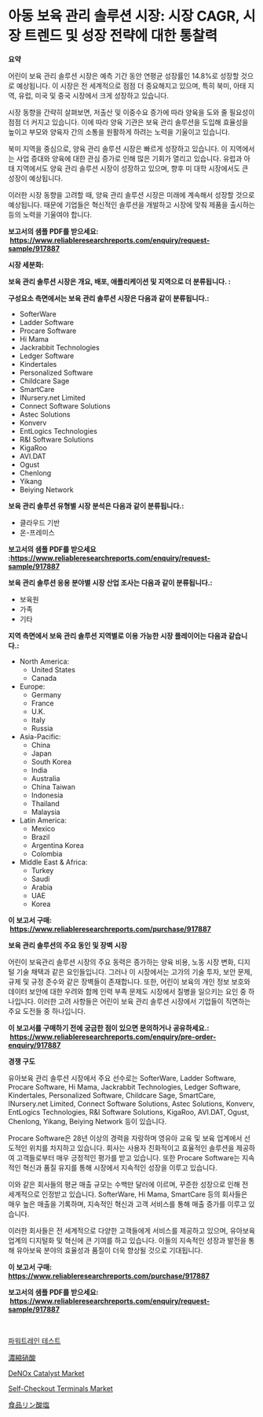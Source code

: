 <p><h1>아동 보육 관리 솔루션 시장: 시장 CAGR, 시장 트렌드 및 성장 전략에 대한 통찰력</h1></p><p><strong>요약</strong></p>
<p><p>어린이 보육 관리 솔루션 시장은 예측 기간 동안 연평균 성장률인 14.8%로 성장할 것으로 예상됩니다. 이 시장은 전 세계적으로 점점 더 중요해지고 있으며, 특히 북미, 아태 지역, 유럽, 미국 및 중국 시장에서 크게 성장하고 있습니다. </p><p>시장 동향을 간략히 살펴보면, 저출산 및 이중수요 증가에 따라 양육을 도와 줄 필요성이 점점 더 커지고 있습니다. 이에 따라 양육 기관은 보육 관리 솔루션을 도입해 효율성을 높이고 부모와 양육자 간의 소통을 원활하게 하려는 노력을 기울이고 있습니다.</p><p>북미 지역을 중심으로, 양육 관리 솔루션 시장은 빠르게 성장하고 있습니다. 이 지역에서는 사업 증대와 양육에 대한 관심 증가로 인해 많은 기회가 열리고 있습니다. 유럽과 아태 지역에서도 양육 관리 솔루션 시장이 성장하고 있으며, 향후 미 대학 시장에서도 큰 성장이 예상됩니다.</p><p>이러한 시장 동향을 고려할 때, 양육 관리 솔루션 시장은 미래에 계속해서 성장할 것으로 예상됩니다. 때문에 기업들은 혁신적인 솔루션을 개발하고 시장에 맞춰 제품을 출시하는 등의 노력을 기울여야 합니다.</p></p>
<p><strong>보고서의 샘플 PDF를 받으세요: &nbsp;<a href="https://www.reliableresearchreports.com/enquiry/request-sample/917887">https://www.reliableresearchreports.com/enquiry/request-sample/917887</a></strong></p>
<p><strong>시장 세분화:</strong></p>
<p><strong> 보육 관리 솔루션 시장은 개요, 배포, 애플리케이션 및 지역으로 더 분류됩니다. :</strong></p>
<p><strong>구성요소 측면에서는 보육 관리 솔루션 시장은 다음과 같이 분류됩니다.:</strong></p>
<p><ul><li>SofterWare</li><li>Ladder Software</li><li>Procare Software</li><li>Hi Mama</li><li>Jackrabbit Technologies</li><li>Ledger Software</li><li>Kindertales</li><li>Personalized Software</li><li>Childcare Sage</li><li>SmartCare</li><li>INursery.net Limited</li><li>Connect Software Solutions</li><li>Astec Solutions</li><li>Konverv</li><li>EntLogics Technologies</li><li>R&I Software Solutions</li><li>KigaRoo</li><li>AVI.DAT</li><li>Ogust</li><li>Chenlong</li><li>Yikang</li><li>Beiying Network</li></ul></p>
<p><strong> 보육 관리 솔루션 유형별 시장 분석은 다음과 같이 분류됩니다.:</strong></p>
<p><ul><li>클라우드 기반</li><li>온-프레미스</li></ul></p>
<p><strong>보고서의 샘플 PDF를 받으세요 :<a href="https://www.reliableresearchreports.com/enquiry/request-sample/917887">https://www.reliableresearchreports.com/enquiry/request-sample/917887</a></strong></p>
<p><strong> 보육 관리 솔루션 응용 분야별 시장 산업 조사는 다음과 같이 분류됩니다.:</strong></p>
<p><ul><li>보육원</li><li>가족</li><li>기타</li></ul></p>
<p><strong>지역 측면에서 보육 관리 솔루션 지역별로 이용 가능한 시장 플레이어는 다음과 같습니다.:</strong></p>
<p><ul>
    <li>
        North America:
        <ul>
            <li>United States</li>
            <li>Canada</li>
        </ul>
    </li>
    <li>
        Europe:
        <ul>
            <li>Germany</li>
            <li>France</li>
            <li>U.K.</li>
            <li>Italy</li>
            <li>Russia</li>
        </ul>
    </li>
    <li>
        Asia-Pacific:
        <ul>
            <li>China</li>
            <li>Japan</li>
            <li>South Korea</li>
            <li>India</li>
            <li>Australia</li>
            <li>China Taiwan</li>
            <li>Indonesia</li>
            <li>Thailand</li>
            <li>Malaysia</li>
        </ul>
    </li>
    <li>
        Latin America:
        <ul>
            <li>Mexico</li>
            <li>Brazil</li>
            <li>Argentina Korea</li>
            <li>Colombia</li>
        </ul>
    </li>
    <li>
        Middle East & Africa:
        <ul>
            <li>Turkey</li>
            <li>Saudi</li>
            <li>Arabia</li>
            <li>UAE</li>
            <li>Korea</li>
        </ul>
    </li>
    </ul></p>
<p><strong>이 보고서 구매: &nbsp;<a href="https://www.reliableresearchreports.com/purchase/917887">https://www.reliableresearchreports.com/purchase/917887</a></strong></p>
<p><strong>보육 관리 솔루션의 주요 동인 및 장벽 시장</strong></p>
<p><p>어린이 보육관리 솔루션 시장의 주요 동력은 증가하는 양육 비용, 노동 시장 변화, 디지털 기술 채택과 같은 요인들입니다. 그러나 이 시장에서는 고가의 기술 투자, 보안 문제, 규제 및 규정 준수와 같은 장벽들이 존재합니다. 또한, 어린이 보육의 개인 정보 보호와 데이터 보안에 대한 우려와 함께 인력 부족 문제도 시장에서 질병을 일으키는 요인 중 하나입니다. 이러한 고려 사항들은 어린이 보육 관리 솔루션 시장에서 기업들이 직면하는 주요 도전들 중 하나입니다.</p></p>
<p><strong>이 보고서를 구매하기 전에 궁금한 점이 있으면 문의하거나 공유하세요.: &nbsp;<a href="https://www.reliableresearchreports.com/enquiry/pre-order-enquiry/917887">https://www.reliableresearchreports.com/enquiry/pre-order-enquiry/917887</a></strong></p>
<p><strong>경쟁 구도</strong></p>
<p><p>유아보육 관리 솔루션 시장에서 주요 선수로는 SofterWare, Ladder Software, Procare Software, Hi Mama, Jackrabbit Technologies, Ledger Software, Kindertales, Personalized Software, Childcare Sage, SmartCare, INursery.net Limited, Connect Software Solutions, Astec Solutions, Konverv, EntLogics Technologies, R&I Software Solutions, KigaRoo, AVI.DAT, Ogust, Chenlong, Yikang, Beiying Network 등이 있습니다.</p><p>Procare Software은 28년 이상의 경력을 자랑하며 영유아 교육 및 보육 업계에서 선도적인 위치를 차지하고 있습니다. 회사는 사용자 친화적이고 효율적인 솔루션을 제공하여 고객들로부터 매우 긍정적인 평가를 받고 있습니다. 또한 Procare Software는 지속적인 혁신과 품질 유지를 통해 시장에서 지속적인 성장을 이루고 있습니다.</p><p>이와 같은 회사들의 평균 매출 규모는 수백만 달러에 이르며, 꾸준한 성장으로 인해 전 세계적으로 인정받고 있습니다. SofterWare, Hi Mama, SmartCare 등의 회사들은 매우 높은 매출을 기록하며, 지속적인 혁신과 고객 서비스를 통해 매출 증가를 이루고 있습니다.</p><p>이러한 회사들은 전 세계적으로 다양한 고객들에게 서비스를 제공하고 있으며, 유아보육 업계의 디지털화 및 혁신에 큰 기여를 하고 있습니다. 이들의 지속적인 성장과 발전을 통해 유아보육 분야의 효율성과 품질이 더욱 향상될 것으로 기대됩니다.</p></p>
<p><strong>이 보고서 구매: &nbsp; <a href="https://www.reliableresearchreports.com/purchase/917887">https://www.reliableresearchreports.com/purchase/917887</a></strong></p>
<p><strong>보고서의 샘플 PDF를 받으세요: &nbsp;<a href="https://www.reliableresearchreports.com/enquiry/request-sample/917887">https://www.reliableresearchreports.com/enquiry/request-sample/917887</a></strong><strong></strong></p>
<p>&nbsp;</p>
<p><p><a href="https://medium.com/@tayriedxhylina/%ED%8C%8C%EC%9B%8C%ED%8A%B8%EB%A0%88%EC%9D%B8-%ED%85%8C%EC%8A%A4%ED%8A%B8-%EC%8B%9C%EC%9E%A5-%EC%84%B1%EA%B3%B5%EC%A0%81%EC%9D%B8-%EB%B9%84%EC%A6%88%EB%8B%88%EC%8A%A4-%EC%A0%84%EB%9E%B5%EC%9D%98-%EC%97%B4%EC%87%A0-2031%EB%85%84%EA%B9%8C%EC%A7%80%EC%9D%98-%EC%98%88%EC%B8%A1-c2e2faf748dc">파워트레인 테스트</a></p><p><a href="https://medium.com/@andmartmello/%E6%BF%83%E7%B8%AE%E7%A1%9D%E9%85%B8%E5%B8%82%E5%A0%B4%E8%A6%8F%E6%A8%A1%E3%81%AF-%E3%82%B0%E3%83%AD%E3%83%BC%E3%83%90%E3%83%AB%E7%94%A3%E6%A5%AD%E3%81%AB%E3%81%8A%E3%81%91%E3%82%8B%E6%9C%80%E9%81%A9%E3%81%AA%E3%83%9E%E3%83%BC%E3%82%B1%E3%83%86%E3%82%A3%E3%83%B3%E3%82%B0%E3%83%81%E3%83%A3%E3%83%B3%E3%83%8D%E3%83%AB%E3%82%92%E7%A4%BA%E3%81%97%E3%81%A6%E3%81%84%E3%81%BE%E3%81%99-607950d7e80e">濃縮硝酸</a></p><p><a href="https://view.publitas.com/reportprime-1/denox-catalyst-market-analysis-examines-its-scope-on-growth-opportunities-and-forecasted-trends-spanning-from-2024-to-2031/">DeNOx Catalyst Market</a></p><p><a href="https://zircon-bluebell-299.notion.site/Self-Checkout-Terminals-Market-Challenges-Opportunities-and-Growth-Drivers-and-Major-Market-Playe-aaaf5ae129ea4b6db0bfdd0ab1ffbd9c">Self-Checkout Terminals Market</a></p><p><a href="https://medium.com/@andmartmello/%E9%A3%9F%E5%93%81%E3%83%AA%E3%83%B3%E9%85%B8%E5%A1%A9%E5%B8%82%E5%A0%B4%E3%81%AE%E3%83%88%E3%83%AC%E3%83%B3%E3%83%89%E3%81%A8%E5%B8%82%E5%A0%B4%E5%88%86%E6%9E%90%E3%81%AF-2024%E5%B9%B4%E3%81%8B%E3%82%892031%E5%B9%B4%E3%81%AE%E6%9C%9F%E9%96%93%E3%81%AB%E4%BA%88%E6%B8%AC%E3%81%95%E3%82%8C%E3%81%A6%E3%81%84%E3%81%BE%E3%81%99-a41faae2ecbc">食品リン酸塩</a></p></p>